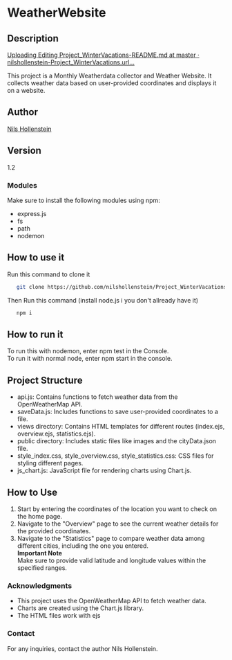 # WeatherWebsite  
## Description  
[Uploading Editing Project_WinterVacations-README.md at master · nilshollenstein-Project_WinterVacations.url…]()

This project is a Monthly Weatherdata collector and Weather Website. It collects weather data based on user-provided coordinates and displays it on a website.  

## Author  
[Nils Hollenstein](https://github.com/nilshollenstein)
## Version  
1.2  
### Modules  
Make sure to install the following modules using npm:  

- express.js
- fs
- path
- nodemon
## How to use it
Run this command to clone it
``` bash
   git clone https://github.com/nilshollenstein/Project_WinterVacations.git
 ```  
Then Run this command (install node.js i you don't allready have it)
``` bash
   npm i
 ```

## How to run it  
To run this with nodemon, enter npm test in the Console.  
To run it with normal node, enter npm start in the console.  
## Project Structure  
- api.js: Contains functions to fetch weather data from the OpenWeatherMap API.  
- saveData.js: Includes functions to save user-provided coordinates to a file.  
- views directory: Contains HTML templates for different routes (index.ejs, overview.ejs, statistics.ejs).  
- public directory: Includes static files like images and the cityData.json file.  
- style_index.css, style_overview.css, style_statistics.css: CSS files for styling different pages.  
- js_chart.js: JavaScript file for rendering charts using Chart.js.  
## How to Use  
1. Start by entering the coordinates of the location you want to check on the home page.  
2. Navigate to the "Overview" page to see the current weather details for the provided coordinates.  
3. Navigate to the "Statistics" page to compare weather data among different cities, including the one you entered.    
**Important Note**  
Make sure to provide valid latitude and longitude values within the specified ranges.  
### Acknowledgments  
- This project uses the OpenWeatherMap API to fetch weather data.  
- Charts are created using the Chart.js library.
- The HTML files work with ejs
### Contact    
For any inquiries, contact the author Nils Hollenstein.  
